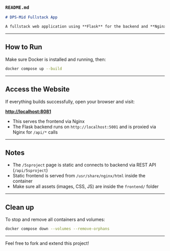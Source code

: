 ### `README.md`

```markdown
# DPS-Mid Fullstack App

A fullstack web application using **Flask** for the backend and **Nginx** for serving the frontend static files. It uses **Docker Compose** to run both services together.

````

---

## How to Run

Make sure Docker is installed and running, then:

```bash
docker compose up --build
````

---

## Access the Website

If everything builds successfully, open your browser and visit:

**[http://localhost:8081](http://localhost:8081)**

* This serves the frontend via Nginx
* The Flask backend runs on `http://localhost:5001` and is proxied via Nginx for `/api/*` calls

---

## Notes

* The `/5sproject` page is static and connects to backend via REST API (`/api/5sproject`)
* Static frontend is served from `/usr/share/nginx/html` inside the container
* Make sure all assets (images, CSS, JS) are inside the `frontend/` folder

---

## Clean up

To stop and remove all containers and volumes:

```bash
docker compose down --volumes --remove-orphans
```

---

Feel free to fork and extend this project!

